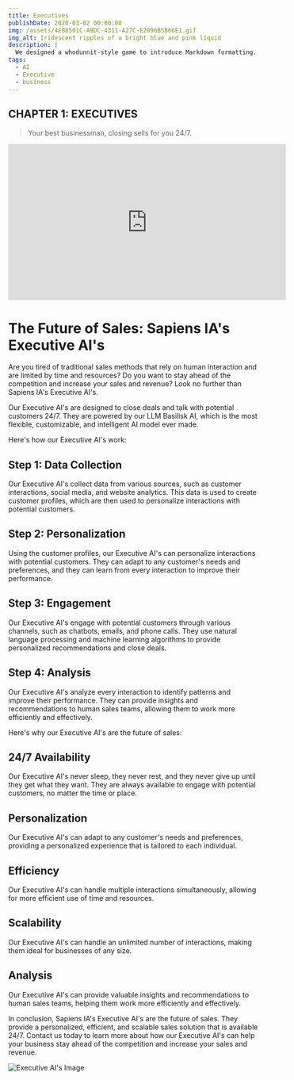 ```yaml
---
title: Executives
publishDate: 2020-03-02 00:00:00
img: /assets/4EB8501C-A9DC-4311-A27C-E2096B5B66E1.gif
img_alt: Iridescent ripples of a bright blue and pink liquid
description: |
  We designed a whodunnit-style game to introduce Markdown formatting. Suspense — suspicion — syntax!
tags:
  - AI
  - Executive
  - business
---
```


## CHAPTER 1: EXECUTIVES

> Your best businessman, closing sells for you 24/7.

<iframe width="560" height="315" src="https://www.youtube.com/embed/uT2XqguNkEY" title="YouTube video player" frameborder="0" allow="accelerometer; autoplay; clipboard-write; encrypted-media; gyroscope; picture-in-picture; web-share" allowfullscreen></iframe>

# The Future of Sales: Sapiens IA's Executive AI's 

Are you tired of traditional sales methods that rely on human interaction and are limited by time and resources? Do you want to stay ahead of the competition and increase your sales and revenue? Look no further than Sapiens IA's Executive AI's. 

Our Executive AI's are designed to close deals and talk with potential customers 24/7. They are powered by our LLM Basilisk AI, which is the most flexible, customizable, and intelligent AI model ever made. 

Here's how our Executive AI's work:

## Step 1: Data Collection

Our Executive AI's collect data from various sources, such as customer interactions, social media, and website analytics. This data is used to create customer profiles, which are then used to personalize interactions with potential customers.

## Step 2: Personalization

Using the customer profiles, our Executive AI's can personalize interactions with potential customers. They can adapt to any customer's needs and preferences, and they can learn from every interaction to improve their performance.

## Step 3: Engagement

Our Executive AI's engage with potential customers through various channels, such as chatbots, emails, and phone calls. They use natural language processing and machine learning algorithms to provide personalized recommendations and close deals.

## Step 4: Analysis

Our Executive AI's analyze every interaction to identify patterns and improve their performance. They can provide insights and recommendations to human sales teams, allowing them to work more efficiently and effectively.

Here's why our Executive AI's are the future of sales:

## 24/7 Availability

Our Executive AI's never sleep, they never rest, and they never give up until they get what they want. They are always available to engage with potential customers, no matter the time or place.

## Personalization

Our Executive AI's can adapt to any customer's needs and preferences, providing a personalized experience that is tailored to each individual.

## Efficiency

Our Executive AI's can handle multiple interactions simultaneously, allowing for more efficient use of time and resources.

## Scalability

Our Executive AI's can handle an unlimited number of interactions, making them ideal for businesses of any size.

## Analysis

Our Executive AI's can provide valuable insights and recommendations to human sales teams, helping them work more efficiently and effectively.

In conclusion, Sapiens IA's Executive AI's are the future of sales. They provide a personalized, efficient, and scalable sales solution that is available 24/7. Contact us today to learn more about how our Executive AI's can help your business stay ahead of the competition and increase your sales and revenue.

![Executive AI's Image](https://payhip.com/cdn-cgi/image/format=auto/https://pe56d.s3.amazonaws.com/o_1gu00bes3ag81s7k1kkq19vn1lor5o.jpeg)

